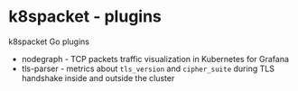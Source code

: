 # k8spacket - plugins

k8spacket Go plugins  

- nodegraph - TCP packets traffic visualization in Kubernetes for Grafana
- tls-parser - metrics about `tls_version` and `cipher_suite` during TLS handshake inside and outside the cluster